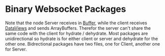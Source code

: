# Binary Websocket Packages

Note that the node Server receives in [Buffer](https://nodejs.org/api/buffer.html), while the client receives [DataViews](https://developer.mozilla.org/en-US/docs/Web/JavaScript/Reference/Global_Objects/DataView) and sends ArrayBuffers.
Therefor the server can't share the same code with the client for hydrate / dehydrate.
Most packages are unidirectional so hydrate is for either client or server and dehydrate for the other one.
Bidrectional packages have two files, one for Client, another one for Server.
